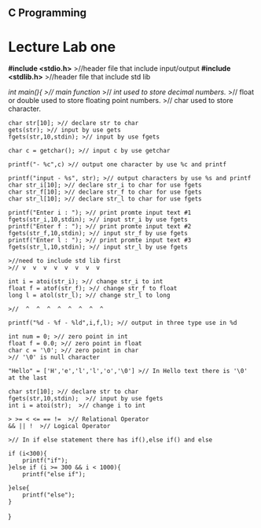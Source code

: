 ## C Programming
# Lecture Lab one
**#include <stdio.h>**  >//header file that include input/output
**#include <stdlib.h>**  >//header file that include std lib

*int main(){  >// main function*
    >// *int used to store decimal numbers.*
    >// float or double used to store floating point numbers.
    >// char used to store character.

    char str[10]; >// declare str to char
    gets(str); >// input by use gets
    fgets(str,10,stdin); >// input by use fgets

    char c = getchar(); >// input c by use getchar

    printf("- %c",c) >// output one character by use %c and printf

    printf("input - %s", str); >// output characters by use %s and printf
    char str_i[10]; >// declare str_i to char for use fgets
    char str_f[10]; >// declare str_f to char for use fgets
    char str_l[10]; >// declare str_l to char for use fgets

    printf("Enter i : "); >// print promte input text #1
    fgets(str_i,10,stdin); >// input str_i by use fgets
    printf("Enter f : "); >// print promte input text #2
    fgets(str_f,10,stdin); >// input str_f by use fgets
    printf("Enter l : "); >// print promte input text #3
    fgets(str_l,10,stdin); >// input str_l by use fgets

    >//need to include std lib first
    >// v  v  v  v  v  v  v  v  

    int i = atoi(str_i); >// change str_i to int
    float f = atof(str_f); >// change str_f to float
    long l = atol(str_l); >// change str_l to long

    >//  ^  ^  ^  ^  ^  ^  ^  ^

    printf("%d - %f - %ld",i,f,l); >// output in three type use in %d

    int num = 0; >// zero point in int
    float f = 0.0; >// zero point in float
    char c = '\0'; >// zero point in char
    >// '\0' is null character

    "Hello" = ['H','e','l','l','o','\0'] >// In Hello text there is '\0' at the last

    char str[10]; >// declare str to char
    fgets(str,10,stdin);  >// input by use fgets
    int i = atoi(str);  >// change i to int

    > >= < <= == !=  >// Relational Operator
    && || !  >// Logical Operator

    >// In if else statement there has if(),else if() and else

    if (i<300){
        printf("if");
    }else if (i >= 300 && i < 1000){
        printf("else if");

    }else{
        printf("else");
    }    
}